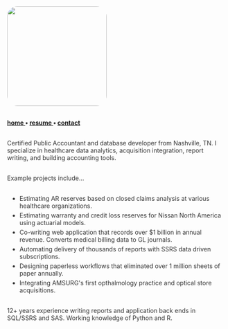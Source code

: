 ﻿<title>Jared Monger</title>
<style>
  body          { margin:40px; color:#333; }
  code          {background-color: #f8f8f8; padding:5px;}
  li            { margin:5px; }
  p             {margin:30px 0;}
  .img-rounded  {border-radius: 10%;}
</style>

<img class="img-rounded" height="230" src="https://avatars3.githubusercontent.com/u/27711028?v=3&amp;s=460" width="230">

<strong> <a href="{{site.url}}/">  home </a> •  <a href="{{site.url}}/resume">  resume </a> •  <a href="{{site.url}}/contact">  contact </a></strong>
  <br>

Certified Public Accountant and database developer from Nashville, TN. I specialize in healthcare data analytics, acquisition integration, report writing, and building accounting tools. 

Example projects include...

* Estimating AR reserves based on closed claims analysis at various healthcare organizations.
* Estimating warranty and credit loss reserves for Nissan North America using actuarial models.
* Co-writing web application that records over $1 billion in annual revenue. Converts medical billing data to GL journals.
* Automating delivery of thousands of reports with SSRS data driven subscriptions.
* Designing paperless workflows that eliminated over 1 million sheets of paper annually.
* Integrating AMSURG's first opthalmology practice and optical store acquisitions.

12+ years experience writing reports and application back ends in SQL/SSRS and SAS. Working knowledge of Python and R.
